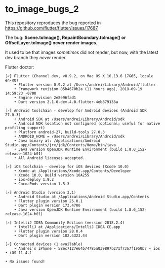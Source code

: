 # to_image_bugs_2

This repository reproduces the bug reported in https://github.com/flutter/flutter/issues/17687

The bug: **Scene.toImage(), RepaintBoundary.toImage() or OffsetLayer.toImage() never render images**.

It used to be that images _sometimes_ did not render, but now, with the latest dev branch they _never_ render.

Flutter doctor:
```$xslt
[✓] Flutter (Channel dev, v0.9.2, on Mac OS X 10.13.6 17G65, locale en-RO)
    • Flutter version 0.9.2 at /Users/andrei/Library/Android/flutter
    • Framework revision 85b4670b2a (11 hours ago), 2018-09-19 14:59:23 -0700
    • Engine revision 2e8e96fad1
    • Dart version 2.1.0-dev.4.0.flutter-4eb879133a

[✓] Android toolchain - develop for Android devices (Android SDK 27.0.3)
    • Android SDK at /Users/andrei/Library/Android/sdk
    • Android NDK location not configured (optional; useful for native profiling support)
    • Platform android-27, build-tools 27.0.3
    • ANDROID_HOME = /Users/andrei/Library/Android/sdk
    • Java binary at: /Applications/Android Studio.app/Contents/jre/jdk/Contents/Home/bin/java
    • Java version OpenJDK Runtime Environment (build 1.8.0_152-release-1024-b01)
    • All Android licenses accepted.

[✓] iOS toolchain - develop for iOS devices (Xcode 10.0)
    • Xcode at /Applications/Xcode.app/Contents/Developer
    • Xcode 10.0, Build version 10A255
    • ios-deploy 1.9.2
    • CocoaPods version 1.5.3

[✓] Android Studio (version 3.1)
    • Android Studio at /Applications/Android Studio.app/Contents
    • Flutter plugin version 25.0.1
    • Dart plugin version 173.4700
    • Java version OpenJDK Runtime Environment (build 1.8.0_152-release-1024-b01)

[✓] IntelliJ IDEA Community Edition (version 2018.2.4)
    • IntelliJ at /Applications/IntelliJ IDEA CE.app
    • Flutter plugin version 28.0.4
    • Dart plugin version 182.4323.44

[✓] Connected devices (1 available)
    • Andrei’s iPhone • 58ec7127e64b74785a039897b271f7367f1950b7 • ios • iOS 11.4.1

• No issues found!

```